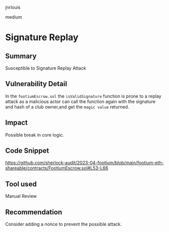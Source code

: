 jnrlouis

medium

# Signature Replay

## Summary

Susceptible to Signature Replay Attack

## Vulnerability Detail

In the `footiumEscrow.sol` the `isValidSignature` function is prone to a replay attack as a malicious actor can call the function again with the signature and hash of a club owner,and get the `magic value` returned.

## Impact

Possible break in core logic.

## Code Snippet

https://github.com/sherlock-audit/2023-04-footium/blob/main/footium-eth-shareable/contracts/FootiumEscrow.sol#L53-L66

## Tool used

Manual Review

## Recommendation
Consider adding a nonce to prevent the possible attack.